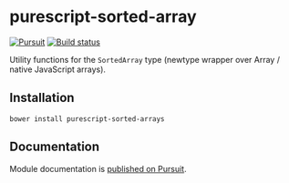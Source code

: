 # purescript-sorted-array

[![Pursuit](https://pursuit.purescript.org/packages/purescript-sorted-arrays/badge)](https://pursuit.purescript.org/packages/purescript-sorted-arrays)
[![Build status](https://travis-ci.org/vladciobanu/purescript-sorted-array.svg?branch=master)](https://travis-ci.org/vladciobanu/purescript-sorted-arrays)

Utility functions for the `SortedArray` type (newtype wrapper over Array / native JavaScript arrays).

## Installation

```
bower install purescript-sorted-arrays
```

## Documentation

Module documentation is [published on Pursuit](https://pursuit.purescript.org/packages/purescript-sorted-arrays).
